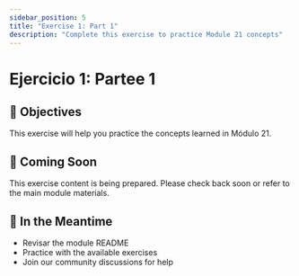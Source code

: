 ```yaml
---
sidebar_position: 5
title: "Exercise 1: Part 1"
description: "Complete this exercise to practice Module 21 concepts"
---
```


# Ejercicio 1: Partee 1

## 🎯 Objectives

This exercise will help you practice the concepts learned in Módulo 21.

## 📝 Coming Soon

This exercise content is being prepared. Please check back soon or refer to the main module materials.

## 🚀 In the Meantime

- Revisar the module README
- Practice with the available exercises
- Join our community discussions for help
